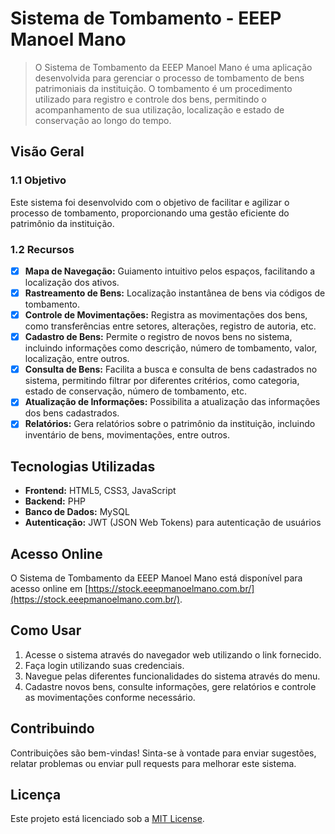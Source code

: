 # Sistema de Tombamento - EEEP Manoel Mano

> O Sistema de Tombamento da EEEP Manoel Mano é uma aplicação desenvolvida para gerenciar o processo de tombamento de bens patrimoniais da instituição. O tombamento é um procedimento utilizado para registro e controle dos bens, permitindo o acompanhamento de sua utilização, localização e estado de conservação ao longo do tempo.

## Visão Geral

### 1.1 Objetivo

Este sistema foi desenvolvido com o objetivo de facilitar e agilizar o processo de tombamento, proporcionando uma gestão eficiente do patrimônio da instituição.

### 1.2 Recursos

* [x] **Mapa de Navegação:** Guiamento intuitivo pelos espaços, facilitando a localização dos ativos.
* [x] **Rastreamento de Bens:** Localização instantânea de bens via códigos de tombamento.
* [x] **Controle de Movimentações:** Registra as movimentações dos bens, como transferências entre setores, alterações, registro de autoria, etc.
* [x] **Cadastro de Bens:** Permite o registro de novos bens no sistema, incluindo informações como descrição, número de tombamento, valor, localização, entre outros.
* [x] **Consulta de Bens:** Facilita a busca e consulta de bens cadastrados no sistema, permitindo filtrar por diferentes critérios, como categoria, estado de conservação, número de tombamento, etc.
* [x] **Atualização de Informações:** Possibilita a atualização das informações dos bens cadastrados.
* [x] **Relatórios:** Gera relatórios sobre o patrimônio da instituição, incluindo inventário de bens, movimentações, entre outros.

## Tecnologias Utilizadas

- **Frontend:** HTML5, CSS3, JavaScript
- **Backend:** PHP
- **Banco de Dados:** MySQL
- **Autenticação:** JWT (JSON Web Tokens) para autenticação de usuários

## Acesso Online

O Sistema de Tombamento da EEEP Manoel Mano está disponível para acesso online em [https://stock.eeepmanoelmano.com.br/](https://stock.eeepmanoelmano.com.br/).

## Como Usar

1. Acesse o sistema através do navegador web utilizando o link fornecido.
2. Faça login utilizando suas credenciais.
3. Navegue pelas diferentes funcionalidades do sistema através do menu.
4. Cadastre novos bens, consulte informações, gere relatórios e controle as movimentações conforme necessário.

## Contribuindo

Contribuições são bem-vindas! Sinta-se à vontade para enviar sugestões, relatar problemas ou enviar pull requests para melhorar este sistema.

## Licença

Este projeto está licenciado sob a [MIT License](LICENSE).
